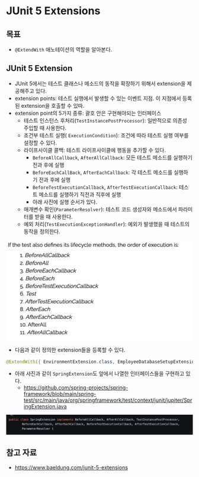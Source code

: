 # JUnit 5 Extensions

## 목표

- `@ExtendWith` 애노테이션의 역할을 알아본다.

## JUnit 5 Extension

- JUnit 5에서는 테스트 클래스나 메소드의 동작을 확장하기 위해서 extension을 제공해주고 있다.
- extension points: 테스트 실행에서 발생할 수 있는 이벤트 지점. 이 지점에서 등록된 extension을 호출할 수 있따.
- extension point의 5가지 종류: 괄호 안은 구현해야되는 인터페이스
	- 테스트 인스턴스 후처리(`TestInstancePostProcessor`): 일반적으로 의존성 주입할 때 사용한다.
	- 조건부 테스트 실행( `ExecutionCondition`): 조건에 따라 테스트 실행 여부를 설정할 수 있다.
	- 라이프사이클 콜백: 테스트 라이프사이클에 행동을 추가할 수 있다.
		- `BeforeAllCallback`, `AfterAllCallback`: 모든 테스트 메소드를 실행하기 전과 후에 실행
		- `BeforeEachCallBack`, `AfterEachCallback`: 각 테스트 메소드를 실행하기 전과 후에 실행
		- `BeforeTestExecutionCallback`, `AfterTestExecutionCallback`: 테스트 메소드를 실행하기 직전과 직후에 실행
		- 아래 사진에 실행 순서가 있다.
	- 매개변수 확인(`ParameterResolver`): 테스트 코드 생성자와 메소드에서 파라미터를 받을 때 사용한다.
	- 예외 처리(`TestExecutionExceptionHandler`): 예외가 발생했을 때 테스트의 동작을 정의한다.

![](assets/Pasted%20image%2020230314131108.png)

- 다음과 같이 정의한 extension들을 등록할 수 있다.

```java
@ExtendWith({ EnvironmentExtension.class, EmployeeDatabaseSetupExtension.class, EmployeeDaoParameterResolver.class })
```

- 아래 사진과 같이 `SpringExtension`도 앞에서 나열한 인터페이스들을 구현하고 있다.
	- https://github.com/spring-projects/spring-framework/blob/main/spring-test/src/main/java/org/springframework/test/context/junit/jupiter/SpringExtension.java

![](assets/Pasted%20image%2020230314131806.png)

## 참고 자료

- https://www.baeldung.com/junit-5-extensions